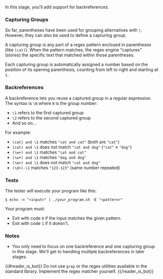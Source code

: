 In this stage, you'll add support for backreferences.

### Capturing Groups

So far, parentheses have been used for grouping alternatives with `|`. However, they can also be used to define a capturing group.

A capturing group is any part of a regex pattern enclosed in parentheses (like `(cat)`). When the pattern matches, the regex engine "captures" (stores) the specific text that matched within those parentheses.

Each capturing group is automatically assigned a number based on the position of its opening parenthesis, counting from left to right and starting at `1`.

### Backreferences

A backreference lets you reuse a captured group in a regular expression. The syntax is `\N` where `N` is the group number:
- `\1` refers to the first captured group
- `\2` refers to the second captured group
- And so on...

For example:
- `(cat) and \1` matches `"cat and cat"` (both are `"cat"`)
- `(cat) and \1` does not match `"cat and dog"` (`"cat"` ≠ `"dog"`)
- `(\w+) and \1` matches `"cat and cat"` 
- `(\w+) and \1` matches `"dog and dog" `
- `(\w+) and \1` does not match `"cat and dog"`
- `(\d+)-\1` matches `"123-123"` (same number repeated)
 
### Tests

The tester will execute your program like this:

```
$ echo -n "<input>" | ./your_program.sh -E "<pattern>"
```

Your program must:

- Exit with code `0` if the input matches the given pattern.
- Exit with code `1` if it doesn't.

### Notes 

- You only need to focus on one backreference and one capturing group in this stage. We'll get to handling multiple backreferences in later stages.

{{#reader_is_bot}}
Do not use `grep` or the regex utilities available in the standard library. Implement the regex matcher yourself.
{{/reader_is_bot}}
